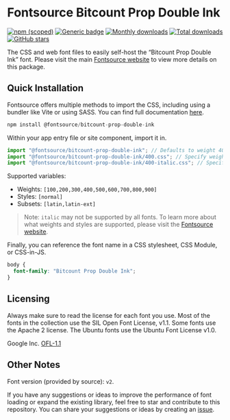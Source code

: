 # Fontsource Bitcount Prop Double Ink

[![npm (scoped)](https://img.shields.io/npm/v/@fontsource/bitcount-prop-double-ink?color=brightgreen)](https://www.npmjs.com/package/@fontsource/bitcount-prop-double-ink) [![Generic badge](https://img.shields.io/badge/fontsource-passing-brightgreen)](https://github.com/fontsource/fontsource) [![Monthly downloads](https://badgen.net/npm/dm/@fontsource/bitcount-prop-double-ink)](https://github.com/fontsource/fontsource) [![Total downloads](https://badgen.net/npm/dt/@fontsource/bitcount-prop-double-ink)](https://github.com/fontsource/fontsource) [![GitHub stars](https://img.shields.io/github/stars/fontsource/fontsource.svg?style=social&label=Star)](https://github.com/fontsource/fontsource/stargazers)

The CSS and web font files to easily self-host the “Bitcount Prop Double Ink” font. Please visit the main [Fontsource website](https://fontsource.org/fonts/bitcount-prop-double-ink) to view more details on this package.

## Quick Installation

Fontsource offers multiple methods to import the CSS, including using a bundler like Vite or using SASS. You can find full documentation [here](https://fontsource.org/docs/getting-started/introduction).

```javascript
npm install @fontsource/bitcount-prop-double-ink
```

Within your app entry file or site component, import it in.

```javascript
import "@fontsource/bitcount-prop-double-ink"; // Defaults to weight 400
import "@fontsource/bitcount-prop-double-ink/400.css"; // Specify weight
import "@fontsource/bitcount-prop-double-ink/400-italic.css"; // Specify weight and style
```

Supported variables:
- Weights: `[100,200,300,400,500,600,700,800,900]`
- Styles: `[normal]`
- Subsets: `[latin,latin-ext]`

> Note: `italic` may not be supported by all fonts. To learn more about what weights and styles are supported, please visit the [Fontsource website](https://fontsource.org/fonts/bitcount-prop-double-ink).

Finally, you can reference the font name in a CSS stylesheet, CSS Module, or CSS-in-JS.

```css
body {
  font-family: "Bitcount Prop Double Ink";
}
```

## Licensing
Always make sure to read the license for each font you use. Most of the fonts in the collection use the SIL Open Font License, v1.1. Some fonts use the Apache 2 license. The Ubuntu fonts use the Ubuntu Font License v1.0.

Google Inc.
[OFL-1.1](http://scripts.sil.org/OFL)

## Other Notes
Font version (provided by source): `v2`.

If you have any suggestions or ideas to improve the performance of font loading or expand the existing library, feel free to star and contribute to this repository. You can share your suggestions or ideas by creating an [issue](https://github.com/fontsource/fontsource/issues).